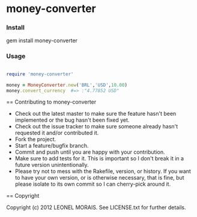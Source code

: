 # money-converter

### Install

gem install money-converter


### Usage

```ruby

require 'money-converter'

money = MoneyConverter.new('BRL','USD',10.00)
money.convert_currency  #=> :"4.77852 USD"

```


== Contributing to money-converter
 
* Check out the latest master to make sure the feature hasn't been implemented or the bug hasn't been fixed yet.
* Check out the issue tracker to make sure someone already hasn't requested it and/or contributed it.
* Fork the project.
* Start a feature/bugfix branch.
* Commit and push until you are happy with your contribution.
* Make sure to add tests for it. This is important so I don't break it in a future version unintentionally.
* Please try not to mess with the Rakefile, version, or history. If you want to have your own version, or is otherwise necessary, that is fine, but please isolate to its own commit so I can cherry-pick around it.

== Copyright

Copyright (c) 2012 LEONEL MORAIS. See LICENSE.txt for
further details.

